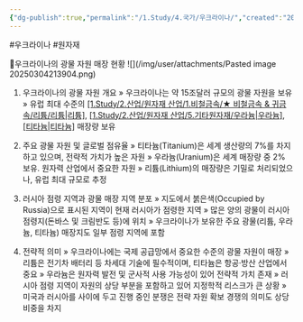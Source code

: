 ```yaml
---
{"dg-publish":true,"permalink":"/1.Study/4.국가/우크라이나/","created":"2025-03-04T21:38:36.717+09:00","updated":"2025-06-03T20:07:22.356+09:00"}
---
```


#우크라이나 #원자재 


🔹우크라이나의 광물 자원 매장 현황
![](/img/user/attachments/Pasted image 20250304213904.png)


1. 우크라이나의 광물 자원 개요
» 우크라이나는 약 15조달러 규모의 광물 자원을 보유
» 유럽 최대 수준의 [[1.Study/2.산업/원자재 산업/1.비철금속/★ 비철금속 & 귀금속/리튬/리튬\|리튬]](Lithium), [[1.Study/2.산업/원자재 산업/5.기타원자재/우라늄\|우라늄]](Uranium), [[티타늄\|티타늄]](Titanium) 매장량 보유

1. 주요 광물 자원 및 글로벌 점유율
» 티타늄(Titanium)은 세계 생산량의 7%를 차지하고 있으며, 전략적 가치가 높은 자원
» 우라늄(Uranium)은 세계 매장량 중 2% 보유. 원자력 산업에서 중요한 자원
» 리튬(Lithium)의 매장량은 기밀로 처리되었으나, 유럽 최대 규모로 추정

1. 러시아 점령 지역과 광물 매장 지역 분포
» 지도에서 붉은색(Occupied by Russia)으로 표시된 지역이 현재 러시아가 점령한 지역
» 많은 양의 광물이 러시아 점령지(돈바스 및 크림반도 등)에 위치
» 우크라이나가 보유한 주요 광물(리튬, 우라늄, 티타늄) 매장지도 일부 점령 지역에 포함

1. 전략적 의미
» 우크라이나에는 국제 공급망에서 중요한 수준의 광물 자원이 매장
» 리튬은 전기차 배터리 등 차세대 기술에 필수적이며, 티타늄은 항공·방산 산업에서 중요
» 우라늄은 원자력 발전 및 군사적 사용 가능성이 있어 전략적 가치 존재
» 러시아 점령 지역이 자원의 상당 부분을 포함하고 있어 지정학적 리스크가 큰 상황
» 미국과 러시아를 사이에 두고 진행 중인 분쟁은 전략 자원 확보 경쟁의 의미도 상당 비중을 차지